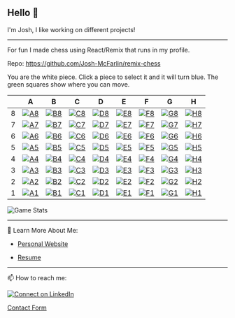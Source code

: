 ## Hello 👋

I'm Josh, I like working on different projects!

---
For fun I made chess using React/Remix that runs in my profile.

Repo: https://github.com/Josh-McFarlin/remix-chess

You are the white piece. Click a piece to select it and it will turn blue. The green squares show where you can move.

|   | A | B | C | D | E | F | G | H |
| - | - | - | - | - | - | - | - | - |
| 8 | [![A8](https://remix-chess.fly.dev/piece/A8)](https://remix-chess.fly.dev/move/A8) | [![B8](https://remix-chess.fly.dev/piece/B8)](https://remix-chess.fly.dev/move/B8) | [![C8](https://remix-chess.fly.dev/piece/C8)](https://remix-chess.fly.dev/move/C8) | [![D8](https://remix-chess.fly.dev/piece/D8)](https://remix-chess.fly.dev/move/D8) | [![E8](https://remix-chess.fly.dev/piece/E8)](https://remix-chess.fly.dev/move/E8) | [![F8](https://remix-chess.fly.dev/piece/F8)](https://remix-chess.fly.dev/move/F8) | [![G8](https://remix-chess.fly.dev/piece/G8)](https://remix-chess.fly.dev/move/G8) | [![H8](https://remix-chess.fly.dev/piece/H8)](https://remix-chess.fly.dev/move/H8) |
| 7 | [![A7](https://remix-chess.fly.dev/piece/A7)](https://remix-chess.fly.dev/move/A7) | [![B7](https://remix-chess.fly.dev/piece/B7)](https://remix-chess.fly.dev/move/B7) | [![C7](https://remix-chess.fly.dev/piece/C7)](https://remix-chess.fly.dev/move/C7) | [![D7](https://remix-chess.fly.dev/piece/D7)](https://remix-chess.fly.dev/move/D7) | [![E7](https://remix-chess.fly.dev/piece/E7)](https://remix-chess.fly.dev/move/E7) | [![F7](https://remix-chess.fly.dev/piece/F7)](https://remix-chess.fly.dev/move/F7) | [![G7](https://remix-chess.fly.dev/piece/G7)](https://remix-chess.fly.dev/move/G7) | [![H7](https://remix-chess.fly.dev/piece/H7)](https://remix-chess.fly.dev/move/H7) |
| 6 | [![A6](https://remix-chess.fly.dev/piece/A6)](https://remix-chess.fly.dev/move/A6) | [![B6](https://remix-chess.fly.dev/piece/B6)](https://remix-chess.fly.dev/move/B6) | [![C6](https://remix-chess.fly.dev/piece/C6)](https://remix-chess.fly.dev/move/C6) | [![D6](https://remix-chess.fly.dev/piece/D6)](https://remix-chess.fly.dev/move/D6) | [![E6](https://remix-chess.fly.dev/piece/E6)](https://remix-chess.fly.dev/move/E6) | [![F6](https://remix-chess.fly.dev/piece/F6)](https://remix-chess.fly.dev/move/F6) | [![G6](https://remix-chess.fly.dev/piece/G6)](https://remix-chess.fly.dev/move/G6) | [![H6](https://remix-chess.fly.dev/piece/H6)](https://remix-chess.fly.dev/move/H6) |
| 5 | [![A5](https://remix-chess.fly.dev/piece/A5)](https://remix-chess.fly.dev/move/A5) | [![B5](https://remix-chess.fly.dev/piece/B5)](https://remix-chess.fly.dev/move/B5) | [![C5](https://remix-chess.fly.dev/piece/C5)](https://remix-chess.fly.dev/move/C5) | [![D5](https://remix-chess.fly.dev/piece/D5)](https://remix-chess.fly.dev/move/D5) | [![E5](https://remix-chess.fly.dev/piece/E5)](https://remix-chess.fly.dev/move/E5) | [![F5](https://remix-chess.fly.dev/piece/F5)](https://remix-chess.fly.dev/move/F5) | [![G5](https://remix-chess.fly.dev/piece/G5)](https://remix-chess.fly.dev/move/G5) | [![H5](https://remix-chess.fly.dev/piece/H5)](https://remix-chess.fly.dev/move/H5) |
| 4 | [![A4](https://remix-chess.fly.dev/piece/A4)](https://remix-chess.fly.dev/move/A4) | [![B4](https://remix-chess.fly.dev/piece/B4)](https://remix-chess.fly.dev/move/B4) | [![C4](https://remix-chess.fly.dev/piece/C4)](https://remix-chess.fly.dev/move/C4) | [![D4](https://remix-chess.fly.dev/piece/D4)](https://remix-chess.fly.dev/move/D4) | [![E4](https://remix-chess.fly.dev/piece/E4)](https://remix-chess.fly.dev/move/E4) | [![F4](https://remix-chess.fly.dev/piece/F4)](https://remix-chess.fly.dev/move/F4) | [![G4](https://remix-chess.fly.dev/piece/G4)](https://remix-chess.fly.dev/move/G4) | [![H4](https://remix-chess.fly.dev/piece/H4)](https://remix-chess.fly.dev/move/H4) |
| 3 | [![A3](https://remix-chess.fly.dev/piece/A3)](https://remix-chess.fly.dev/move/A3) | [![B3](https://remix-chess.fly.dev/piece/B3)](https://remix-chess.fly.dev/move/B3) | [![C3](https://remix-chess.fly.dev/piece/C3)](https://remix-chess.fly.dev/move/C3) | [![D3](https://remix-chess.fly.dev/piece/D3)](https://remix-chess.fly.dev/move/D3) | [![E3](https://remix-chess.fly.dev/piece/E3)](https://remix-chess.fly.dev/move/E3) | [![F3](https://remix-chess.fly.dev/piece/F3)](https://remix-chess.fly.dev/move/F3) | [![G3](https://remix-chess.fly.dev/piece/G3)](https://remix-chess.fly.dev/move/G3) | [![H3](https://remix-chess.fly.dev/piece/H3)](https://remix-chess.fly.dev/move/H3) |
| 2 | [![A2](https://remix-chess.fly.dev/piece/A2)](https://remix-chess.fly.dev/move/A2) | [![B2](https://remix-chess.fly.dev/piece/B2)](https://remix-chess.fly.dev/move/B2) | [![C2](https://remix-chess.fly.dev/piece/C2)](https://remix-chess.fly.dev/move/C2) | [![D2](https://remix-chess.fly.dev/piece/D2)](https://remix-chess.fly.dev/move/D2) | [![E2](https://remix-chess.fly.dev/piece/E2)](https://remix-chess.fly.dev/move/E2) | [![F2](https://remix-chess.fly.dev/piece/F2)](https://remix-chess.fly.dev/move/F2) | [![G2](https://remix-chess.fly.dev/piece/G2)](https://remix-chess.fly.dev/move/G2) | [![H2](https://remix-chess.fly.dev/piece/H2)](https://remix-chess.fly.dev/move/H2) |
| 1 | [![A1](https://remix-chess.fly.dev/piece/A1)](https://remix-chess.fly.dev/move/A1) | [![B1](https://remix-chess.fly.dev/piece/B1)](https://remix-chess.fly.dev/move/B1) | [![C1](https://remix-chess.fly.dev/piece/C1)](https://remix-chess.fly.dev/move/C1) | [![D1](https://remix-chess.fly.dev/piece/D1)](https://remix-chess.fly.dev/move/D1) | [![E1](https://remix-chess.fly.dev/piece/E1)](https://remix-chess.fly.dev/move/E1) | [![F1](https://remix-chess.fly.dev/piece/F1)](https://remix-chess.fly.dev/move/F1) | [![G1](https://remix-chess.fly.dev/piece/G1)](https://remix-chess.fly.dev/move/G1) | [![H1](https://remix-chess.fly.dev/piece/H1)](https://remix-chess.fly.dev/move/H1) |

![Game Stats](https://remix-chess.fly.dev/stats)

---

📖 Learn More About Me:

* [Personal Website](https://mcfarl.in)

* [Resume](https://www.dropbox.com/s/xak4fdv0h2ghhhy/JoshuaMcFarlin_Resume.pdf?dl=0)

---

📫 How to reach me:

[![Connect on LinkedIn](https://img.shields.io/badge/--linkedin?label=LinkedIn&logo=LinkedIn&style=social)](https://www.linkedin.com/in/joshmcfarlin)

[Contact Form](https://mcfarl.in/contact)
